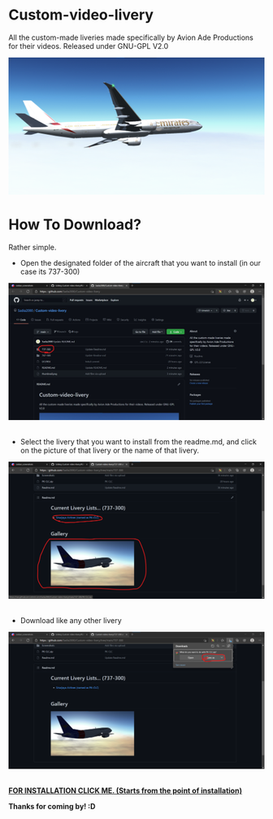 # Custom-video-livery
All the custom-made liveries made specifically by Avion Ade Productions for their videos. Released under GNU-GPL V2.0

<img src=https://github.com/Sadia2000/Custom-video-livery/blob/main/thumbnail.png alt=777-Emirates>

# How To Download? 
Rather simple.

<ul>
  <li>Open the designated folder of the aircraft that you want to install (in our case its 737-300)</li>
</ul>

<img src=https://github.com/Sadia2000/Custom-video-livery/blob/main/tutorial/Screenshot%202021-05-16%20093833.jpg alt=tutorial_1 width=800px><br><br>

<ul>
  <li>Select the livery that you want to install from the readme.md, and click on the picture of that livery or the name of that livery.</li>
</ul>

<img src=https://github.com/Sadia2000/Custom-video-livery/blob/main/tutorial/Screenshot%202021-05-16%20094053.png alt=tutorial_2 width=800px><br><br>

<ul>
  <li>Download like any other livery</li>
</ul>

<img src=https://github.com/Sadia2000/Custom-video-livery/blob/main/tutorial/Screenshot%202021-05-16%20094123.png alt=tutorial_3 width=800px><br><br>

<a href=https://youtu.be/3hEVn2_JgfE?t_45><b>FOR INSTALLATION CLICK ME. (Starts from the point of installation)</b></a>

<b>Thanks for coming by! :D</b>
